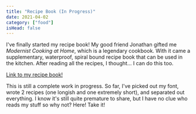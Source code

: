 ```yaml
---
title: "Recipe Book (In Progress)"
date: 2021-04-02
category: ["food"]
isHead: false
---
```


I've finally started my recipe book! My good friend Jonathan gifted me *Modernist Cooking at Home*, which is a legendary cookbook. With it came a supplementary, waterproof, spiral bound recipe book that can be used in the kitchen. After reading all the recipes, I thought... I can do this too.

[Link to my recipe book!](https://docs.google.com/document/d/1kKHGUeKwSAG_sBwI5M8TJUR46wQcER48MlZO5dON7GQ/edit?usp=sharing)

This is still a complete work in progress. So far, I've picked out my font, wrote 2 recipes (one longish and one extremely short), and separated out everything. I know it's still quite premature to share, but I have no clue who reads my stuff so why not? Here! Take it! 